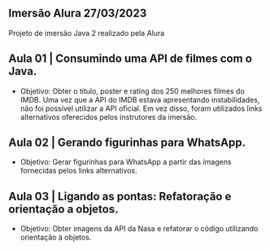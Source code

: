 ## Imersão Alura 27/03/2023

Projeto de imersão Java 2 realizado pela Alura

## Aula 01 | Consumindo uma API de filmes com o Java.
- Objetivo: Obter o título, poster e rating dos 250 melhores filmes do IMDB. Uma vez que a API do IMDB estava apresentando instabilidades, não foi possível utilizar a API oficial. Em vez disso, foram utilizados links alternativos oferecidos pelos instrutores da imersão.

## Aula 02 | Gerando figurinhas para WhatsApp.
- Objetivo: Gerar figurinhas para WhatsApp a partir das imagens fornecidas pelos links alternativos. 

## Aula 03 | Ligando as pontas: Refatoração e orientação a objetos.
- Objetivo: Obter imagens da API da Nasa e refatorar o código utilizando orientação à objetos.
